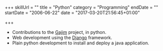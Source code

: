 +++
skillUrl = ""
title = "Python"
category = "Programming"
endDate = ""
startDate = "2006-06-22"
date = "2017-03-20T21:56:45+01:00"

+++

- Contributions to the [Gajim](https://gajim.org) project, in python.
- Web development using the [Django](https://www.djangoproject.com/) framework.
- Plain python development to install and deploy a java application.
